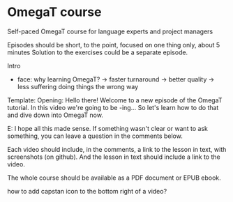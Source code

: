 # OmegaT course
Self-paced OmegaT course for language experts and project managers

Episodes should be short, to the point, focused on one thing only, about 5 minutes 
Solution to the exercises could be a separate episode. 

Intro
- face: why learning OmegaT? 
-> faster turnaround
-> better quality
-> less suffering doing things the wrong way




Template: 
Opening: Hello there! Welcome to a new episode of the OmegaT tutorial. In this video we're going to be -ing... 
So let's learn how to do that and dive down into OmegaT now.

E: I hope all this made sense. If something wasn't clear or want to ask something, you can leave a question in the comments below. 

Each video should include, in the comments, a link to the lesson in text, with screenshots (on github). And the lesson in text should include a link to the video.

The whole course should be available as a PDF document or EPUB ebook.


how to add capstan icon to the bottom right of a video?

